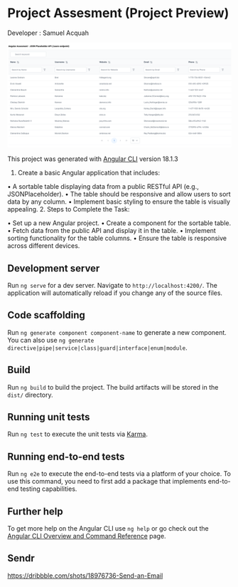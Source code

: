 # Project Assesment (Project Preview)
Developer : Samuel Acquah

<img src="src/assets/images/project-screenshot.png">

This project was generated with [Angular CLI](https://github.com/angular/angular-cli) version 18.1.3

 1. Create a basic Angular application that includes:

 • A sortable table displaying data from a public RESTful API (e.g., JSONPlaceholder).
 • The table should be responsive and allow users to sort data by any column.
 • Implement basic styling to ensure the table is visually appealing.
 2. Steps to Complete the Task:

 • Set up a new Angular project.
 • Create a component for the sortable table.
 • Fetch data from the public API and display it in the table.
 • Implement sorting functionality for the table columns.
 • Ensure the table is responsive across different devices.



## Development server

Run `ng serve` for a dev server. Navigate to `http://localhost:4200/`. The application will automatically reload if you change any of the source files.

## Code scaffolding

Run `ng generate component component-name` to generate a new component. You can also use `ng generate directive|pipe|service|class|guard|interface|enum|module`.

## Build

Run `ng build` to build the project. The build artifacts will be stored in the `dist/` directory.

## Running unit tests

Run `ng test` to execute the unit tests via [Karma](https://karma-runner.github.io).

## Running end-to-end tests

Run `ng e2e` to execute the end-to-end tests via a platform of your choice. To use this command, you need to first add a package that implements end-to-end testing capabilities.

## Further help

To get more help on the Angular CLI use `ng help` or go check out the [Angular CLI Overview and Command Reference](https://angular.io/cli) page.



## Sendr 
https://dribbble.com/shots/18976736-Send-an-Email